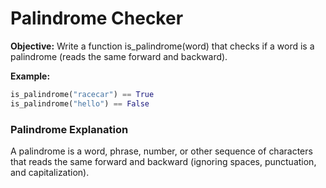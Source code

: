 # Palindrome Checker

**Objective:** Write a function is_palindrome(word) that checks if a word is a palindrome (reads the same forward and backward).

**Example:**
```python
is_palindrome("racecar") == True
is_palindrome("hello") == False
```

### Palindrome Explanation

A palindrome is a word, phrase, number, or other sequence of characters that reads the same forward and backward (ignoring spaces, punctuation, and capitalization).